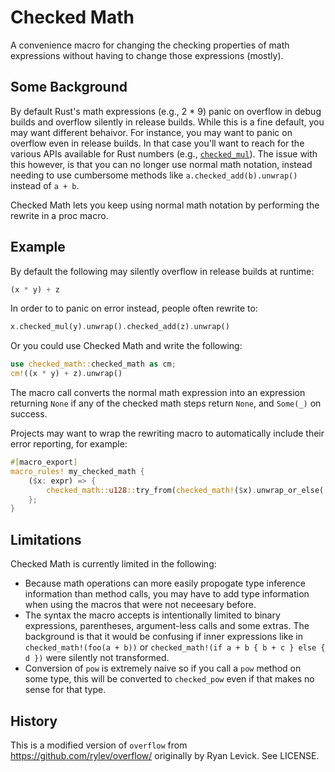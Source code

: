 # Checked Math

A convenience macro for changing the checking properties of math expressions without having to change those expressions (mostly).

## Some Background

By default Rust's math expressions (e.g., 2 \* 9) panic on overflow in debug builds and overflow silently in release builds. While this is a fine default, you may want different behaivor. For instance, you may want to panic on overflow even in release builds. In that case you'll want to reach for the various APIs available for Rust numbers (e.g., [`checked_mul`](https://doc.rust-lang.org/std/primitive.u32.html#method.checked_mul)). The issue with this however, is that you can no longer use normal math notation, instead needing to use cumbersome methods like `a.checked_add(b).unwrap()` instead of `a + b`.

Checked Math lets you keep using normal math notation by performing the rewrite in a proc macro.

## Example

By default the following may silently overflow in release builds at runtime:

```rust
(x * y) + z
```

In order to to panic on error instead, people often rewrite to:

```rust
x.checked_mul(y).unwrap().checked_add(z).unwrap()
```

Or you could use Checked Math and write the following:

```rust
use checked_math::checked_math as cm;
cm!((x * y) + z).unwrap()
```

The macro call converts the normal math expression into an expression returning `None` if any of the checked math steps return `None`, and `Some(_)` on success.

Projects may want to wrap the rewriting macro to automatically include their error
reporting, for example:

```rust
#[macro_export]
macro_rules! my_checked_math {
    ($x: expr) => {
        checked_math::u128::try_from(checked_math!($x).unwrap_or_else(|| panic!("math error"))
    };
}
```

## Limitations

Checked Math is currently limited in the following:

- Because math operations can more easily propogate type inference information than method calls, you may have to add type information when using the macros that were not neceesary before.
- The syntax the macro accepts is intentionally limited to binary expressions, parentheses, argument-less calls and some extras. The background is that it would be confusing if inner expressions like in `checked_math!(foo(a + b))` or `checked_math!(if a + b { b + c } else { d })` were silently not transformed.
- Conversion of `pow` is extremely naive so if you call a `pow` method on some type, this will be converted to `checked_pow` even if that makes no sense for that type.

## History

This is a modified version of `overflow` from https://github.com/rylev/overflow/ originally by Ryan Levick.
See LICENSE.
